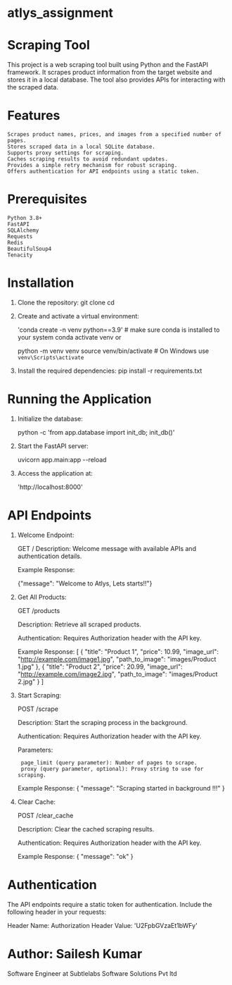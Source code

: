 # atlys_assignment
# Scraping Tool
This project is a web scraping tool built using Python and the FastAPI framework. It scrapes product information from the target website and stores it in a local database. The tool also provides APIs for interacting with the scraped data.

# Features
    Scrapes product names, prices, and images from a specified number of pages.
    Stores scraped data in a local SQLite database.
    Supports proxy settings for scraping.
    Caches scraping results to avoid redundant updates.
    Provides a simple retry mechanism for robust scraping.
    Offers authentication for API endpoints using a static token.

# Prerequisites
    Python 3.8+
    FastAPI
    SQLAlchemy
    Requests
    Redis
    BeautifulSoup4
    Tenacity

# Installation
1. Clone the repository:
    git clone <repository-url>
    cd <repository-directory>

2. Create and activate a virtual environment:

    'conda create -n venv python==3.9' # make sure conda is installed to your system
    conda activate venv
    or

    python -m venv venv
    source venv/bin/activate  # On Windows use `venv\Scripts\activate`

3. Install the required dependencies:
    pip install -r requirements.txt


# Running the Application
1. Initialize the database:

    python -c 'from app.database import init_db; init_db()'

2. Start the FastAPI server:

    uvicorn app.main:app --reload

3. Access the application at:

    'http://localhost:8000'

# API Endpoints
1. Welcome Endpoint:

    GET /
    Description: Welcome message with available APIs and authentication details.

    Example Response:

    {"message": "Welcome to Atlys, Lets starts!!"}

2. Get All Products:

    GET /products

    Description: Retrieve all scraped products.

    Authentication: Requires Authorization header with the API key.

    Example Response:
    [
        {
            "title": "Product 1",
            "price": 10.99,
            "image_url": "http://example.com/image1.jpg",
            "path_to_image": "images/Product 1.jpg"
        },
        {
            "title": "Product 2",
            "price": 20.99,
            "image_url": "http://example.com/image2.jpg",
            "path_to_image": "images/Product 2.jpg"
        }
    ]

3. Start Scraping:

    POST /scrape

    Description: Start the scraping process in the background.

    Authentication: Requires Authorization header with the API key.

    Parameters:

        page_limit (query parameter): Number of pages to scrape.
        proxy (query parameter, optional): Proxy string to use for scraping.
    
    Example Response:
    {
        "message": "Scraping started in background !!!"
    }

4. Clear Cache:

    POST /clear_cache

    Description: Clear the cached scraping results.

    Authentication: Requires Authorization header with the API key.

    Example Response:
    {
        "message": "ok"
    }

# Authentication
The API endpoints require a static token for authentication. Include the following header in your requests:

Header Name: Authorization
Header Value: 'U2FpbGVzaEt1bWFy'

# Author: Sailesh Kumar
Software Engineer at Subtlelabs Software Solutions Pvt ltd
